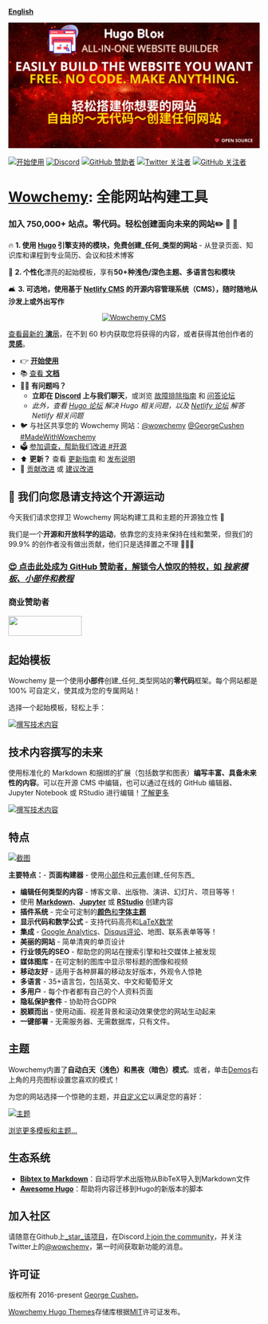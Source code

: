 [**English**](./README.md)

<p align="center"><a href="https://wowchemy.com/templates/" target="_blank" rel="noopener"><img src="./.github/media/sharing.png" alt="Wowchemy 网站构建工具"></a></p>

[![开始使用](https://img.shields.io/badge/-开始使用-ff4655?style=for-the-badge)](https://wowchemy.com/templates/)
[![Discord](https://img.shields.io/discord/722225264733716590?style=for-the-badge)](https://discord.com/channels/722225264733716590/742892432458252370/742895548159492138)
[![GitHub 赞助者](https://img.shields.io/github/sponsors/gcushen?label=%E2%9D%A4%EF%B8%8F%20赞助&style=for-the-badge)](https://github.com/sponsors/gcushen)
[![Twitter 关注者](https://img.shields.io/twitter/follow/wowchemy?label=关注Twitter&style=for-the-badge)](https://twitter.com/wowchemy)
[![GitHub 关注者](https://img.shields.io/github/followers/gcushen?label=关注GH&style=for-the-badge)](https://github.com/gcushen)

# [Wowchemy](https://wowchemy.com): 全能网站构建工具

### 加入 750,000+ 站点。零代码。轻松创建面向未来的网站✏️ 📰 🚀

🔥 **1. 使用 [Hugo](https://gohugo.io) 引擎支持的模块，免费创建_任何_类型的网站** - 从登录页面、知识库和课程到专业简历、会议和技术博客

🎨 **2. 个性化**漂亮的起始模板，享有**50+种浅色/深色主题、多语言包和模块**

🛋 **3. 可选地，使用基于 [Netlify CMS](https://wowchemy.com/docs/getting-started/hugo-cms/) 的开源内容管理系统（CMS），随时随地从沙发上或外出写作**

<p style="text-align: center"><a href="https://wowchemy.com/templates/" target="_blank" rel="noopener"><img src="./.github/media/write-from-phone.gif" alt="Wowchemy CMS"></a></p>

[查看最新的 **演示**](https://wowchemy.com/templates/)，在不到 60 秒内获取您将获得的内容，或者获得其他创作者的 [**灵感**](https://wowchemy.com/creators/)。

- 👉 [**开始使用**](https://wowchemy.com/templates/)
- 📚 [查看 **文档**](https://wowchemy.com/docs/)
- 🙋‍♀️ **有问题吗？**
  - **立即在 [Discord](https://discord.gg/z8wNYzb) 上与我们聊天**，或浏览 [故障排除指南]() 和 [问答论坛](https://github.com/wowchemy/wowchemy-hugo-themes/discussions)
  - _此外，查看 [Hugo 论坛](https://discourse.gohugo.io) 解决 Hugo 相关问题，以及 [Netlify 论坛](https://answers.netlify.com/) 解答 Netlify 相关问题_
- 🐦 与社区共享您的 Wowchemy 网站：[@wowchemy](https://twitter.com/wowchemy) [@GeorgeCushen](https://twitter.com/GeorgeCushen) [#MadeWithWowchemy](https://twitter.com/search?q=%23MadeWithWowchemy&src=typed_query)
- 🗳 [参加调查，帮助我们改进 #开源](https://forms.gle/NioD9VhUg7PNmdCAA)
- ⬆️ **更新？** 查看 [更新指南](https://wowchemy.com/docs/hugo-tutorials/update/) 和 [发布说明](https://github.com/wowchemy/wowchemy-hugo-themes/releases)
- 🚀 [贡献改进](CONTRIBUTING.md) 或 [建议改进](https://github.com/wowchemy/wowchemy-hugo-themes/issues)

## 💙 我们向您恳请支持这个开源运动

今天我们请求您捍卫 Wowchemy 网站构建工具和主题的开源独立性 🐧

我们是一个**开源和开放科学的运动**，依靠您的支持来保持在线和繁荣，但我们的 99.9% 的创作者没有做出贡献，他们只是选择置之不理 🤦🏻‍♀️

### [😍️ 点击此处成为 GitHub 赞助者，解锁令人惊叹的特权，如 _独家模板、小部件和教程_](https://github.com/sponsors/gcushen)

### 商业赞助者

<div style="display: grid; column-gap: 50px; grid-template-columns: repeat(3, 1fr);">
  <div style="display: flex; align-items: center;">
    <a href="https://www.netlify.com/" target="_blank"><img src=".github/media/sponsors/netlify.svg" alt="" height="40" width="147" style="display: inline-block;"></a>
  </div>
  <div>
    <a href="https://github.com/sponsors/gcushen"><img src=".github/media/sponsors/your-logo-here.png" alt="" style="display: inline-block;"></a>
  </div>
</div>

## 起始模板

Wowchemy 是一个使用**小部件**创建_任何_类型网站的**零代码**框架。每个网站都是 100% 可自定义，使其成为您的专属网站！

选择一个起始模板，轻松上手：

[![撰写技术内容](./.github/media/starters.webp)](https://wowchemy.com/templates/)

## 技术内容撰写的未来

使用标准化的 Markdown 和捆绑的扩展（包括数学和图表）**编写丰富、具备未来性的内容**。可以在开源 CMS 中编辑，也可以通过在线的 GitHub 编辑器、Jupyter Notebook 或 RStudio 进行编辑！[了解更多](https://wowchemy.com/docs/content/writing-markdown-latex/)

[![撰写技术内容](https://wowchemy.com/uploads/readmes/writing-technical-content.gif)](https://academic-demo.netlify.app/post/writing-technical-content/)

## 特点

[![截图](./.github/media/academic.png)](https://wowchemy.com/templates/)

**主要特点：**- **页面构建器** - 使用[小部件](https://wowchemy.com/docs/getting-started/page-builder/)和[元素](https://wowchemy.com/docs/content/writing-markdown-latex/)创建_任何东西_
- **编辑任何类型的内容** - 博客文章、出版物、演讲、幻灯片、项目等等！
- 使用 [**Markdown**](https://wowchemy.com/docs/content/writing-markdown-latex/)、[**Jupyter**](https://wowchemy.com/docs/import/jupyter/) 或 [**RStudio**](https://wowchemy.com/docs/getting-started/install-hugo-extended/) 创建内容
- **插件系统** - 完全可定制的[**颜色**和**字体主题**](https://wowchemy.com/templates/)
- **显示代码和数学公式** - 支持代码高亮和[LaTeX数学](https://en.wikibooks.org/wiki/LaTeX/Mathematics)
- **集成** - [Google Analytics](https://analytics.google.com)、[Disqus评论](https://disqus.com)、地图、联系表单等等！
- **美丽的网站** - 简单清爽的单页设计
- **行业领先的SEO** - 帮助您的网站在搜索引擎和社交媒体上被发现
- **媒体图库** - 在可定制的图库中显示带标题的图像和视频
- **移动友好** - 适用于各种屏幕的移动友好版本，外观令人惊艳
- **多语言** - 35+语言包，包括英文、中文和葡萄牙文
- **多用户** - 每个作者都有自己的个人资料页面
- **隐私保护套件** - 协助符合GDPR
- **脱颖而出** - 使用动画、视差背景和滚动效果使您的网站生动起来
- **一键部署** - 无需服务器、无需数据库，只有文件。

## 主题

Wowchemy内置了**自动白天（浅色）和黑夜（暗色）模式**。或者，单击[Demos](https://wowchemy.com/templates/)右上角的月亮图标设置您喜欢的模式！

为您的网站选择一个惊艳的主题，并[自定义它](https://wowchemy.com/docs/getting-started/customization/#custom-theme)以满足您的喜好：

[![主题](./.github/media/themes.png)](https://wowchemy.com/templates/)

[浏览更多模板和主题...](https://wowchemy.com/templates/)

## 生态系统

- [**Bibtex to Markdown**](https://github.com/wowchemy/bibtex-to-markdown)：自动将学术出版物从BibTeX导入到Markdown文件
- [**Awesome Hugo**](https://github.com/wowchemy/awesome-hugo)：帮助将内容迁移到Hugo的新版本的脚本

## 加入社区

请随意在Github上[_star_该项目](https://github.com/wowchemy/wowchemy-hugo-themes)，在Discord上[join the community](https://discord.gg/z8wNYzb)，并关注Twitter上的[@wowchemy](https://twitter.com/wowchemy)，第一时间获取新功能的消息。

## 许可证

版权所有 2016-present [George Cushen](https://georgecushen.com)。

[Wowchemy Hugo Themes](https://github.com/wowchemy/wowchemy-hugo-themes/)存储库根据[MIT](https://github.com/wowchemy/wowchemy-hugo-themes/blob/main/LICENSE.md)许可证发布。
